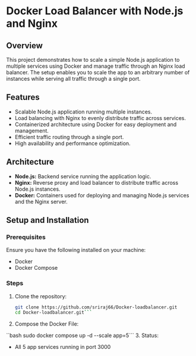 # Docker Load Balancer with Node.js and Nginx

## Overview

This project demonstrates how to scale a simple Node.js application to multiple services using Docker and manage traffic through an Nginx load balancer. The setup enables you to scale the app to an arbitrary number of instances while serving all traffic through a single port.

## Features

- Scalable Node.js application running multiple instances.
- Load balancing with Nginx to evenly distribute traffic across services.
- Containerized architecture using Docker for easy deployment and management.
- Efficient traffic routing through a single port.
- High availability and performance optimization.

## Architecture

- **Node.js:** Backend service running the application logic.
- **Nginx:** Reverse proxy and load balancer to distribute traffic across Node.js instances.
- **Docker:** Containers used for deploying and managing Node.js services and the Nginx server.

## Setup and Installation

### Prerequisites

Ensure you have the following installed on your machine:

- Docker
- Docker Compose

### Steps

1. Clone the repository:

   ```bash
   git clone https://github.com/sriraj66/Docker-loadbalancer.git
   cd Docker-loadbalancer.git```
2. Compose the Docker File:
   
  ``bash
    sudo docker compose up -d --scale app=5```
3. Status:
- All 5 app services running in port 3000

